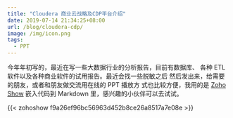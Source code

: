 ```yaml
---
title: "Cloudera 商业云战略及CDP平台介绍"
date: 2019-07-14 21:34:25+08:00
url: /blog/cloudera-cdp/
image: /img/icon.png
tags:
  - PPT
---
```


今年年初写的，最近在写一些大数据行业的分析报告，目前有数据库、
各种 ETL 软件以及各种商业软件的试用报告。最近会找一些脱敏之后
然后发出来，给需要的朋友，或者和朋友做交流用在线的 PPT 播放方
式也比较方便，我用的是 [Zoho Show](https://show.zoho.com) 
嵌入代码到 Markdown 里，感兴趣的小伙伴可以去试试。

{{< zohoshow f9a26ef96bc56963d452b8ce26a8517a7e08e >}}